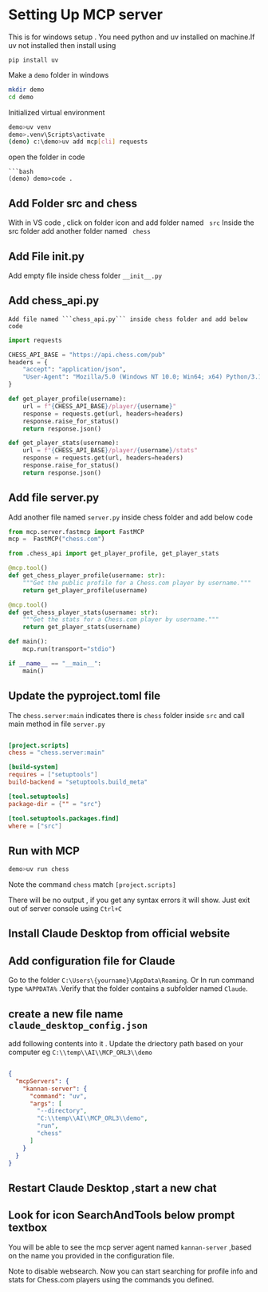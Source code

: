 # Setting Up MCP server 

This is for windows setup . You need python and uv installed on machine.If
uv not installed then install using 

  ```pip install uv```

Make a ```demo``` folder in windows

```bash
mkdir demo
cd demo
```
Initialized virtual environment

```bash
demo>uv venv
demo>.venv\Scripts\activate
(demo) c:\demo>uv add mcp[cli] requests
```
open the folder in code
```
```bash
(demo) demo>code .
```



## Add Folder src and chess

 With in VS code , click on folder icon and add folder named ``` src```
 Inside the src folder add another folder named ``` chess```

 ## Add File __init__.py 
 Add empty file inside chess folder ```__init__.py```

 ## Add chess_api.py
    Add file named ```chess_api.py``` inside chess folder and add below code


```python
import requests

CHESS_API_BASE = "https://api.chess.com/pub"
headers = {
    "accept": "application/json",
    "User-Agent": "Mozilla/5.0 (Windows NT 10.0; Win64; x64) Python/3.10"
}

def get_player_profile(username):
    url = f"{CHESS_API_BASE}/player/{username}"
    response = requests.get(url, headers=headers)
    response.raise_for_status()
    return response.json()

def get_player_stats(username):
    url = f"{CHESS_API_BASE}/player/{username}/stats"
    response = requests.get(url, headers=headers)
    response.raise_for_status()
    return response.json()
```


## Add file server.py
 Add another file named ```server.py``` inside chess folder and add below code



```python
from mcp.server.fastmcp import FastMCP
mcp =  FastMCP("chess.com")

from .chess_api import get_player_profile, get_player_stats

@mcp.tool()
def get_chess_player_profile(username: str):
    """Get the public profile for a Chess.com player by username."""
    return get_player_profile(username)

@mcp.tool()
def get_chess_player_stats(username: str):
    """Get the stats for a Chess.com player by username."""
    return get_player_stats(username)

def main():
    mcp.run(transport="stdio")

if __name__ == "__main__":
    main()
```

## Update the pyproject.toml file

The ```chess.server:main``` indicates there is ```chess``` folder inside ```src```
and call main method in file ```server.py```
```toml

[project.scripts]
chess = "chess.server:main"

[build-system]
requires = ["setuptools"]
build-backend = "setuptools.build_meta"

[tool.setuptools]
package-dir = {"" = "src"}

[tool.setuptools.packages.find]
where = ["src"]
```

## Run with MCP
```bash
demo>uv run chess
```
Note the command ```chess``` match  ```[project.scripts]```

There will be no output , if you get any syntax errors it will show. Just
exit out of server console using ```Ctrl+C```

## Install Claude Desktop from official website 

## Add configuration file for Claude

Go to the folder ```C:\Users\{yourname}\AppData\Roaming```. Or In run command type
 ```%APPDATA%``` .Verify that the folder contains a subfolder named ```Claude```.
 ## create a new file name ```claude_desktop_config.json```

add following contents into it . Update the driectory path based on your computer
eg ```C:\\temp\\AI\\MCP_ORL3\\demo```

```json

{
  "mcpServers": {
    "kannan-server": {
      "command": "uv",
      "args": [
        "--directory",
        "C:\\temp\\AI\\MCP_ORL3\\demo",
        "run",
        "chess"
      ]
    }
  }
}
```

## Restart Claude Desktop ,start a new chat 
## Look for icon SearchAndTools below prompt  textbox
  You will be able to see the mcp server agent named ```kannan-server``` ,based on the
  name you provided in the configuration file.

  Note to disable websearch. Now you can start searching for profile info and stats for Chess.com players using the commands you defined.